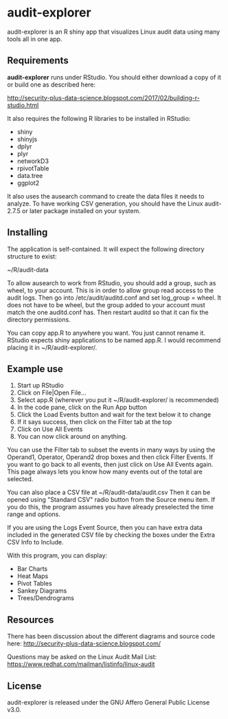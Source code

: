 # audit-explorer

audit-explorer is an R shiny app that visualizes Linux audit data using many
tools all in one app.


## Requirements

**audit-explorer** runs under RStudio. You should either download a copy of it
or build one as described here:

http://security-plus-data-science.blogspot.com/2017/02/building-r-studio.html

It also requires the following R libraries to be installed in RStudio:

* shiny
* shinyjs
* dplyr
* plyr
* networkD3
* rpivotTable
* data.tree
* ggplot2

It also uses the ausearch command to create the data files it needs to analyze.
To have working CSV generation, you should have the Linux audit-2.7.5 or later
package installed on your system.


## Installing

The application is self-contained. It will expect the following directory structure to exist:

~/R/audit-data

To allow ausearch to work from RStudio, you should add a group, such as wheel,
to your account. This is in order to allow group read access to the audit logs.
Then go into /etc/audit/auditd.conf and set log_group = wheel. It does not have
to be wheel, but the group added to your account must match the one auditd.conf
has. Then restart auditd so that it can fix the directory permissions.

You can copy app.R to anywhere you want. You just cannot rename it. RStudio
expects shiny applications to be named app.R. I would recommend placing it
in ~/R/audit-explorer/.


## Example use

1) Start up RStudio
2) Click on File|Open File...
3) Select app.R (wherever you put it ~/R/audit-explorer/ is recommended)
4) In the code pane, click on the Run App button
5) Click the Load Events button and wait for the text below it to change
6) If it says success, then click on the Filter tab at the top
7) Click on Use All Events
8) You can now click around on anything.

You can use the Filter tab to subset the events in many ways by using the
Operand1, Operator, Operand2 drop boxes and then click Filter Events. If you
want to go back to all events, then just click on Use All Events again. This
page always lets you know how many events out of the total are selected.

You can also place a CSV file at ~/R/audit-data/audit.csv
Then it can be opened using "Standard CSV" radio button from the Source menu
item. If you do this, the program assumes you have already preselected the time
range and options.

If you are using the Logs Event Source, then you can have extra data included in
the generated CSV file by checking the boxes under the Extra CSV Info to Include.

With this program, you can display:
* Bar Charts
* Heat Maps
* Pivot Tables
* Sankey Diagrams
* Trees/Dendrograms


## Resources

There has been discussion about the different diagrams and source code here:
http://security-plus-data-science.blogspot.com/

Questions may be asked on the Linux Audit Mail List:
https://www.redhat.com/mailman/listinfo/linux-audit


## License

audit-explorer is released under the GNU Affero General Public License v3.0.
